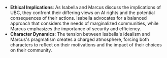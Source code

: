 - **Ethical Implications**: As Isabella and Marcus discuss the implications of UBC, they confront their differing views on AI rights and the potential consequences of their actions. Isabella advocates for a balanced approach that considers the needs of marginalized communities, while Marcus emphasizes the importance of security and efficiency.
- **Character Dynamics**: The tension between Isabella's idealism and Marcus's pragmatism creates a charged atmosphere, forcing both characters to reflect on their motivations and the impact of their choices on their community.
